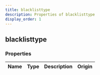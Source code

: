 ```yaml
---
title: blacklisttype
description: Properties of blacklisttype
display_order: 1
---
```


## blacklisttype

### Properties

| Name | Type | Description | Origin |
|------|------|-------------|--------|

